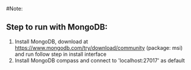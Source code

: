 #Note:
## Step to run with MongoDB:
1. Install MongoDB, download at https://www.mongodb.com/try/download/community (package: msi) and run follow step in install interface
2. Install MongoDB compass and connect to 'localhost:27017' as default
